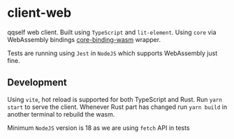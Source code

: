 # client-web

qqself web client. Built using `TypeScript` and `lit-element`. Using `core` via WebAssembly bindings [core-binding-wasm](../core-bindings-wasm) wrapper.

Tests are running using `Jest` in `NodeJS` which supports WebAssembly just fine.

## Development

Using `vite`, hot reload is supported for both TypeScript and Rust. Run `yarn start` to serve the client. Whenever Rust part has changed run `yarn build` in another terminal to rebuild the wasm.

Minimum `NodeJS` version is 18 as we are using `fetch` API in tests
